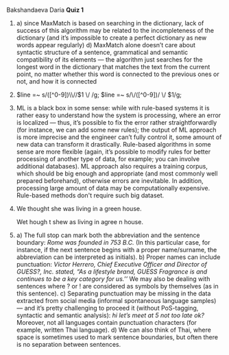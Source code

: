 Bakshandaeva Daria
**Quiz 1**

1. a) since MaxMatch is based on searching in the dictionary, lack of success of this algorithm may be related to the incompleteness of the dictionary (and it’s impossible to create a perfect dictionary as new words appear regularly)
   d) MaxMatch alone doesn’t care about syntactic structure of a sentence, grammatical and semantic compatibility of its elements — the algorithm just searches for the longest word in the dictionary that matches the text from the current point, no matter whether this word is connected to the previous ones or not, and how it is connected
   
2. $line =~ s/([^0-9])\\//$1 \\/ /g;
   $line =~ s/\\/([^0-9])/ \\/ $1/g;
   
3. ML is a black box in some sense: while with rule-based systems it is rather easy to understand how the system is processing, where an error is localized — thus, it’s possible to fix the error rather straightforwardly (for instance, we can add some new rules); the output of ML approach is more imprecise and the engineer can’t fully control it, some amount of new data can transform it drastically. Rule-based algorithms in some sense are more flexible (again, it’s possible to modify rules for better processing of another type of data, for example; you can involve additional databases). ML approach also requires a training corpus, which should be big enough and appropriate (and most commonly well prepared beforehand), otherwise errors are inevitable. In addition, processing large amount of data may be computationally expensive. Rule-based methods don't require such big dataset.

4. We thought she was living in a green house.

   Wet hough t shew as living in agree n house. 
   
5. a) The full stop can mark both the abbreviation and the sentence boundary: *Rome was founded in 753 B.C.* (In this particular case, for instance, if the next sentence begins with a proper name/surname, the abbreviation can be interpreted as initials).
   b) Proper names can include punctuation: *Victor Herrero, Chief Executive Officer and Director of GUESS?, Inc. stated, “As a lifestyle brand, GUESS Fragrance is and continues to be a key category for us.’’* We may also be dealing with sentences where ? or ! are considered as symbols by themselves (as in this sentence). 
   c) Separating punctuation may be missing in the data extracted from social media (informal spontaneous language samples) — and it’s pretty challenging to proceed it (without PoS-tagging, syntactic and semantic analysis): *hi let’s meet at 5 not too late ok?* Moreover, not all languages contain punctuation characters (for eхample, written Thai language). 
   d) We can also think of Thai, where space is sometimes used to mark sentence boundaries, but often there is no separation between sentences. 